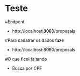 # Teste

#Endpont
- http://localhost:8080/proposals

#Para cadatrar os dados faze
- http://localhost:8080/proposals

#O que ficol faltando
- Busca por CPF



